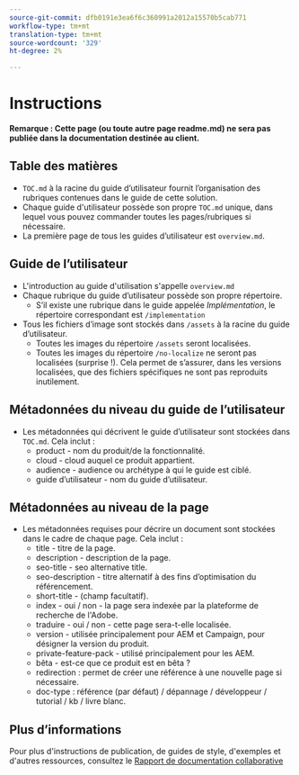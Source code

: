 ```yaml
---
source-git-commit: dfb0191e3ea6f6c360991a2012a15570b5cab771
workflow-type: tm+mt
translation-type: tm+mt
source-wordcount: '329'
ht-degree: 2%

---
```

# Instructions

**Remarque : Cette page (ou toute autre page readme.md) ne sera pas publiée dans la documentation destinée au client.**

## Table des matières

+ `TOC.md` à la racine du guide d’utilisateur fournit l’organisation des rubriques contenues dans le guide de cette solution.
+ Chaque guide d&#39;utilisateur possède son propre `TOC.md` unique, dans lequel vous pouvez commander toutes les pages/rubriques si nécessaire.
+ La première page de tous les guides d’utilisateur est `overview.md`.

## Guide de l’utilisateur

+ L&#39;introduction au guide d&#39;utilisation s&#39;appelle `overview.md`
+ Chaque rubrique du guide d’utilisateur possède son propre répertoire.
   + S’il existe une rubrique dans le guide appelée *Implémentation*, le répertoire correspondant est `/implementation`
+ Tous les fichiers d’image sont stockés dans `/assets` à la racine du guide d’utilisateur.
   + Toutes les images du répertoire `/assets` seront localisées.
   + Toutes les images du répertoire `/no-localize` ne seront pas localisées (surprise !). Cela permet de s’assurer, dans les versions localisées, que des fichiers spécifiques ne sont pas reproduits inutilement.

## Métadonnées du niveau du guide de l’utilisateur

+ Les métadonnées qui décrivent le guide d’utilisateur sont stockées dans `TOC.md`. Cela inclut :
   + product - nom du produit/de la fonctionnalité.
   + cloud - cloud auquel ce produit appartient.
   + audience - audience ou archétype à qui le guide est ciblé.
   + guide d’utilisateur - nom du guide d’utilisateur.

## Métadonnées au niveau de la page

+ Les métadonnées requises pour décrire un document sont stockées dans le cadre de chaque page. Cela inclut :
   + title - titre de la page.
   + description - description de la page.
   + seo-title - seo alternative title.
   + seo-description - titre alternatif à des fins d’optimisation du référencement.
   + short-title - (champ facultatif).
   + index - oui / non - la page sera indexée par la plateforme de recherche de l&#39;Adobe.
   + traduire - oui / non - cette page sera-t-elle localisée.
   + version - utilisée principalement pour AEM et Campaign, pour désigner la version du produit.
   + private-feature-pack - utilisé principalement pour les AEM.
   + bêta - est-ce que ce produit est en bêta ?
   + redirection : permet de créer une référence à une nouvelle page si nécessaire.
   + doc-type : référence (par défaut) / dépannage / développeur / tutorial / kb / livre blanc.

## Plus d’informations

Pour plus d&#39;instructions de publication, de guides de style, d&#39;exemples et d&#39;autres ressources, consultez le [Rapport de documentation collaborative](https://git.corp.adobe.com/AdobeDocs/collaborative-doc-instructions)
